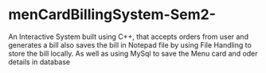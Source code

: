# menCardBillingSystem-Sem2-
An Interactive System built using C++, that accepts orders from user and generates a bill also saves the bill in Notepad file by using File Handling to store the bill locally.
As well as using MySql to save the Menu card and oder details in database
